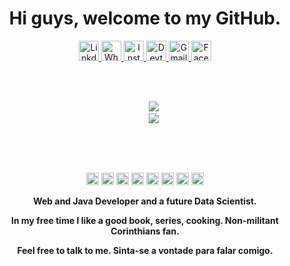 <h1 align="center"> Hi guys, welcome to my GitHub. </h1>

<p align="center">
  <a target="_blank" href="https://www.linkedin.com/in/gustavocaciolato/">
    <img alt="LinkdeIN" width="32px" src="https://github.com/gucaciolato/gucaciolato/raw/main/img/linkedin.png" />
  </a>
  <a target="_blank" href="https://api.whatsapp.com/send?phone=5518981488133">
    <img alt="Whatsapp" width="32px" src="https://raw.githubusercontent.com/gucaciolato/gucaciolato/main/img/wpp.ico" />
  </a>
  <a target="_blank" href="https://www.instagram.com/gucaciolato/">
    <img alt="Instagram" width="32px" src="https://github.com/gucaciolato/gucaciolato/raw/main/img/ig.png" />
  </a>
  <a target="_blank" href="https://dev.to/gucaciolato/">
    <img alt="Devto" width="32px" src="https://github.com/gucaciolato/gucaciolato/raw/main/img/dev.png" />
  </a>
  <a target="_blank" href="mailto:caciolato@outlook.com">
    <img alt="Gmail" width="32px" src="https://github.com/gucaciolato/gucaciolato/raw/main/img/email.png" />
  </a>
  <a target="_blank" href="https://fb.com/gcaciolato">
    <img alt="Facebook" width="32px" src="https://github.com/gucaciolato/gucaciolato/raw/main/img/facebook.png" />
  </a>
</p>

<p align="center">
  <br />
  <br />
  <code>
    <img src="https://github-readme-stats.vercel.app/api?username=gucaciolato&theme=react&show_icons=true">
    <img src="https://github-readme-stats.vercel.app/api/top-langs/?username=gucaciolato&layout=compact&theme=react&show_icons=true">

  </code>
<p/>

<p align="center">
  <br />
  <br />
  <code><img height="20" src="https://img.shields.io/badge/Java-%20-blue"></code>
  <code><img height="20" src="https://img.shields.io/badge/Python-%20-blue"></code>
  <code><img height="20" src="https://img.shields.io/badge/JavaScript-%20-blue"></code>
  <code><img height="20" src="https://img.shields.io/badge/HTML5-%20-blue"></code>
  <code><img height="20" src="https://img.shields.io/badge/CSS3-%20-blue"></code>
  <code><img height="20" src="https://img.shields.io/badge/Git-%20-blue"></code>
  <code><img height="20" src="https://img.shields.io/badge/PostgreSql-%20-blue"></code>
  <code><img height="20" src="https://img.shields.io/badge/Linux-%20-blue"></code>
</center>

<p align="center">
  <b>Web and Java Developer and a future Data Scientist.</b>
</p>
<p align="center">
  <b>In my free time I like a good book, series, cooking. Non-militant Corinthians fan.</b>
 </p>
<p align="center">
 <b>Feel free to talk to me.
  Sinta-se a vontade para falar comigo.</b>
 </p>

<!--
**gucaciolato/gucaciolato** is a ✨ _special_ ✨ repository because its `README.md` (this file) appears on your GitHub profile.

Here are some ideas to get you started:

- 🔭 I’m currently working on ...
- 🌱 I’m currently learning ...
- 👯 I’m looking to collaborate on ...
- 🤔 I’m looking for help with ...
- 💬 Ask me about ...
- 📫 How to reach me: ...
- 😄 Pronouns: ...
- ⚡ Fun fact: ...
-->
